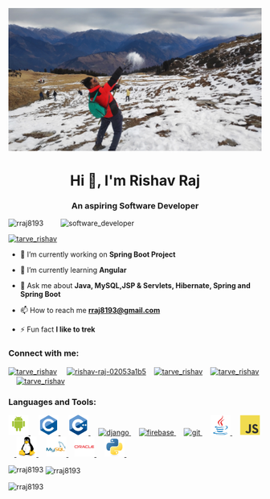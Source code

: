 ![logo](https://github.com/rraj8193/rraj8193/blob/main/IMG_20221226_093301.jpg)
<h1 align="center">Hi 👋, I'm Rishav Raj</h1>
<h3 align="center">An aspiring Software Developer</h3>

<img align="right" alt="software_developer" width="400" src="https://media0.giphy.com/media/qgQUggAC3Pfv687qPC/giphy.gif" >

<p align="left"> <img src="https://komarev.com/ghpvc/?username=rraj8193&label=Profile%20views&color=0e75b6&style=flat" alt="rraj8193" /> </p>

<p align="left"> <a href="https://twitter.com/tarve_rishav" target="blank"><img src="https://img.shields.io/twitter/follow/tarve_rishav?logo=twitter&style=for-the-badge" alt="tarve_rishav" /></a> </p>

- 🔭 I’m currently working on **Spring Boot Project**

- 🌱 I’m currently learning **Angular**

- 💬 Ask me about **Java, MySQL,JSP & Servlets, Hibernate, Spring and Spring Boot**

- 📫 How to reach me **rraj8193@gmail.com**

- ⚡ Fun fact **I like to trek**

<h3 align="left">Connect with me:</h3>
<p align="left">
<a href="https://twitter.com/tarve_rishav" target="blank"><img align="center" src="https://raw.githubusercontent.com/rahuldkjain/github-profile-readme-generator/master/src/images/icons/Social/twitter.svg" alt="tarve_rishav" height="30" width="40" /></a>  &nbsp;&nbsp;&nbsp;
<a href="https://linkedin.com/in/rishav-raj-02053a1b5" target="blank"><img align="center" src="https://raw.githubusercontent.com/rahuldkjain/github-profile-readme-generator/master/src/images/icons/Social/linked-in-alt.svg" alt="rishav-raj-02053a1b5" height="30" width="40" /></a>&nbsp;&nbsp;&nbsp;
<a href="https://instagram.com/tarve_rishav" target="blank"><img align="center" src="https://raw.githubusercontent.com/rahuldkjain/github-profile-readme-generator/master/src/images/icons/Social/instagram.svg" alt="tarve_rishav" height="30" width="40" /></a>&nbsp;&nbsp;&nbsp;
<!-- <a href="https://medium.com/@tarve_rishav" target="blank"><img align="center" src="https://raw.githubusercontent.com/rahuldkjain/github-profile-readme-generator/master/src/images/icons/Social/medium.svg" alt="@tarve_rishav" height="30" width="40" /></a>&nbsp;&nbsp;&nbsp; -->
<!-- <a href="https://www.codechef.com/users/rraj8193" target="blank"><img align="center" src="https://cdn.jsdelivr.net/npm/simple-icons@3.1.0/icons/codechef.svg" alt="rraj8193" height="30" width="40" /></a>&nbsp;&nbsp;&nbsp; -->
<a href="https://www.hackerrank.com/tarve_rishav" target="blank"><img align="center" src="https://raw.githubusercontent.com/rahuldkjain/github-profile-readme-generator/master/src/images/icons/Social/hackerrank.svg" alt="tarve_rishav" height="30" width="40" /></a>&nbsp;&nbsp;&nbsp;
<a href="https://www.leetcode.com/tarve_rishav" target="blank"><img align="center" src="https://raw.githubusercontent.com/rahuldkjain/github-profile-readme-generator/master/src/images/icons/Social/leet-code.svg" alt="tarve_rishav" height="30" width="40" /></a>&nbsp;&nbsp;&nbsp;
<!-- <a href="https://auth.geeksforgeeks.org/user/tarve_rishav" target="blank"><img align="center" src="https://raw.githubusercontent.com/rahuldkjain/github-profile-readme-generator/master/src/images/icons/Social/geeks-for-geeks.svg" alt="tarve_rishav" height="30" width="40" /></a>&nbsp;&nbsp;&nbsp; -->
</p>

<h3 align="left">Languages and Tools:</h3>
<p align="left"> <a href="https://developer.android.com" target="_blank" rel="noreferrer"> 
 <img src="https://raw.githubusercontent.com/devicons/devicon/master/icons/android/android-original-wordmark.svg" alt="android" width="40" height="40"/> </a>&nbsp;&nbsp;&nbsp;
 <a href="https://www.cprogramming.com/" target="_blank" rel="noreferrer">
 <img src="https://raw.githubusercontent.com/devicons/devicon/master/icons/c/c-original.svg" alt="c" width="40" height="40"/> </a>&nbsp;&nbsp;&nbsp;
 <a href="https://www.w3schools.com/cpp/" target="_blank" rel="noreferrer">
   <img src="https://raw.githubusercontent.com/devicons/devicon/master/icons/cplusplus/cplusplus-original.svg" alt="cplusplus" width="40" height="40"/> </a>&nbsp;&nbsp;&nbsp;
 <a href="https://www.djangoproject.com/" target="_blank" rel="noreferrer"> <img src="https://cdn.worldvectorlogo.com/logos/django.svg" alt="django" width="40" height="40"/> </a> &nbsp;&nbsp;&nbsp;
  <a href="https://firebase.google.com/" target="_blank" rel="noreferrer"> <img src="https://www.vectorlogo.zone/logos/firebase/firebase-icon.svg" alt="firebase" width="40" height="40"/> </a> &nbsp;&nbsp;&nbsp;
  <a href="https://git-scm.com/" target="_blank" rel="noreferrer"> <img src="https://www.vectorlogo.zone/logos/git-scm/git-scm-icon.svg" alt="git" width="40" height="40"/> </a>&nbsp;&nbsp;&nbsp;
  <a href="https://www.java.com" target="_blank" rel="noreferrer"> <img src="https://raw.githubusercontent.com/devicons/devicon/master/icons/java/java-original.svg" alt="java" width="40" height="40"/> </a>&nbsp;&nbsp;&nbsp;
  <a href="https://developer.mozilla.org/en-US/docs/Web/JavaScript" target="_blank" rel="noreferrer"> <img src="https://raw.githubusercontent.com/devicons/devicon/master/icons/javascript/javascript-original.svg" alt="javascript" width="40" height="40"/> </a> &nbsp;&nbsp;&nbsp;<a href="https://www.linux.org/" target="_blank" rel="noreferrer"> <img src="https://raw.githubusercontent.com/devicons/devicon/master/icons/linux/linux-original.svg" alt="linux" width="40" height="40"/> </a>&nbsp;&nbsp;&nbsp; <a href="https://www.mysql.com/" target="_blank" rel="noreferrer"> <img src="https://raw.githubusercontent.com/devicons/devicon/master/icons/mysql/mysql-original-wordmark.svg" alt="mysql" width="40" height="40"/> </a>&nbsp;&nbsp; <a href="https://www.oracle.com/" target="_blank" rel="noreferrer"> <img src="https://raw.githubusercontent.com/devicons/devicon/master/icons/oracle/oracle-original.svg" alt="oracle" width="40" height="40"/> </a> &nbsp;&nbsp;&nbsp;
  <a href="https://www.python.org" target="_blank" rel="noreferrer"> 
  <img src="https://raw.githubusercontent.com/devicons/devicon/master/icons/python/python-original.svg" alt="python" width="40" height="40"/> </a> &nbsp;&nbsp;&nbsp;</p>

<p><img align="left" src="https://github-readme-stats.vercel.app/api/top-langs?username=rraj8193&show_icons=true&locale=en&layout=compact" alt="rraj8193" /></p>

<p>&nbsp;<img align="center" src="https://github-readme-stats.vercel.app/api?username=rraj8193&show_icons=true&locale=en" alt="rraj8193" /></p>

<p><img align="center" src="https://github-readme-streak-stats.herokuapp.com/?user=rraj8193&" alt="rraj8193" /></p>

